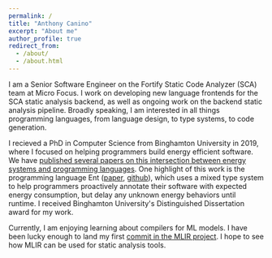 ```yaml
---
permalink: /
title: "Anthony Canino"
excerpt: "About me"
author_profile: true
redirect_from: 
  - /about/
  - /about.html
---
```

I am a Senior Software Engineer on the Fortify Static Code Analyzer (SCA) team at Micro Focus. I work on developing new language frontends for the SCA static analysis backend, as well as ongoing work on the backend static analysis pipeline. Broadly speaking, I am interested in all things programming languages, from language design, to type systems, to code generation.

I recieved a PhD in Computer Science from Binghamton University in 2019, where I focused on helping programmers build energy efficient software. We have [published several papers on this intersection between energy systems and programming languages](/publications). One highlight of this work is the programming language Ent ([paper](/publication/pldi2017), [github](https://github.com/pl-ent-lang/ent)), which uses a mixed type system to help programmers proactively annotate their software with expected energy consumption, but delay any unknown energy behaviors until runtime. I received Binghamton University's Distinguished Dissertation award for my work.

Currently, I am enjoying learning about compilers for ML models. I have been lucky enough to land my first [commit in the MLIR project](https://github.com/llvm/llvm-project/commit/3f429e82d3ea1710ee0a841675acba9bb7b658d2). I hope to see how MLIR can be used for static analysis tools.